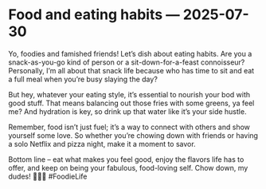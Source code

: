 # Food and eating habits — 2025-07-30

Yo, foodies and famished friends! Let’s dish about eating habits. Are you a snack-as-you-go kind of person or a sit-down-for-a-feast connoisseur? Personally, I’m all about that snack life because who has time to sit and eat a full meal when you’re busy slaying the day?

But hey, whatever your eating style, it’s essential to nourish your bod with good stuff. That means balancing out those fries with some greens, ya feel me? And hydration is key, so drink up that water like it’s your side hustle.

Remember, food isn’t just fuel; it’s a way to connect with others and show yourself some love. So whether you’re chowing down with friends or having a solo Netflix and pizza night, make it a moment to savor.

Bottom line – eat what makes you feel good, enjoy the flavors life has to offer, and keep on being your fabulous, food-loving self. Chow down, my dudes! 🍔🥗🍦 #FoodieLife